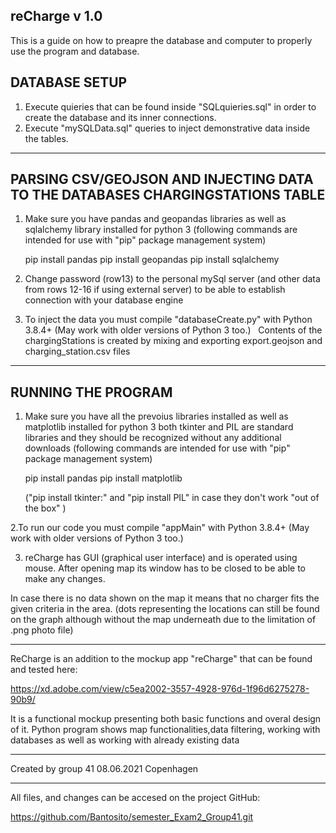 reCharge v 1.0
------------------------------------------------------------------------------------

This is a guide on how to preapre the database and computer to properly use the program and database.

DATABASE SETUP
---------------------------------------------------------------------------------
1. Execute quieries that can be found inside "SQLquieries.sql" in order to create the database and its inner connections. 
2. Execute "mySQLData.sql" queries to inject demonstrative data inside the tables.

- - - - - - - - - - - - - - - - - - - - - - - - - - - - - - - - - - - - - - - - - - - 

PARSING CSV/GEOJSON AND INJECTING DATA TO THE DATABASES CHARGINGSTATIONS TABLE
---------------------------------------------------------------------------------
1. Make sure you have pandas and geopandas libraries as well as sqlalchemy library installed for python 3 
 (following commands are intended for use with "pip" package management system)

	pip install pandas
	pip install geopandas
	pip install sqlalchemy

2. Change password (row13) to the personal mySql server (and other data from rows 12-16 if using external server) to be able to establish connection with your database engine

3. To inject the data you must compile "databaseCreate.py" with Python 3.8.4+
   (May work with older versions of Python 3 too.)
  
Contents of the chargingStations is created by mixing and exporting export.geojson and charging_station.csv files
- - - - - - - - - - - - - - - - - - - - - - - - - - - - - - - - - - - - - - - - - - - 

RUNNING THE PROGRAM
-----------------------------------------------------------------------------------
1. Make sure you have all the prevoius libraries installed as well as matplotlib installed for python 3 
	both tkinter and PIL are standard libraries and they should be recognized without any additional downloads
 (following commands are intended for use with "pip" package management system)

	pip install pandas
	pip install matplotlib

	("pip install tkinter:" and "pip install PIL" in case they don't work "out of the box" )
	

2.To run our code you must compile "appMain" with Python 3.8.4+
   (May work with older versions of Python 3 too.)

3. reCharge has GUI (graphical user interface) and is operated using mouse. 
	After opening map its window has to be closed to be able to make any changes.

In case there is no data shown on the map it means that no charger fits the given criteria in the area.
(dots representing the locations can still be found on the graph although without the map underneath due to the limitation of .png photo file)
- - - - - - - - - - - - - - - - - - - - - - - - - - - - - - - - - - - - - - - - - - - 
ReCharge is an addition to the mockup app "reCharge" that can be found and tested here:

https://xd.adobe.com/view/c5ea2002-3557-4928-976d-1f96d6275278-90b9/

It is a functional mockup presenting both basic functions and overal design of it.
Python program shows map functionalities,data filtering, working with databases as well as working with already existing data
- - - - - - - - - - - - - - - - - - - - - - - - - - - - - - - - - - - - - - - - - - - 

Created by group 41
08.06.2021
Copenhagen

-----------------------------------------------------------------------------------

All files, and changes can be accesed on the project GitHub:

https://github.com/Bantosito/semester_Exam2_Group41.git